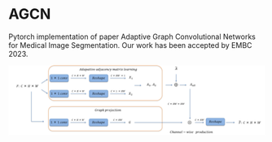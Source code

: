 # AGCN
Pytorch implementation of paper Adaptive Graph Convolutional Networks for Medical Image Segmentation.
Our work has been accepted by EMBC 2023.



![overview](https://github.com/11yxk/AGCN/blob/main/AGCN.png)
